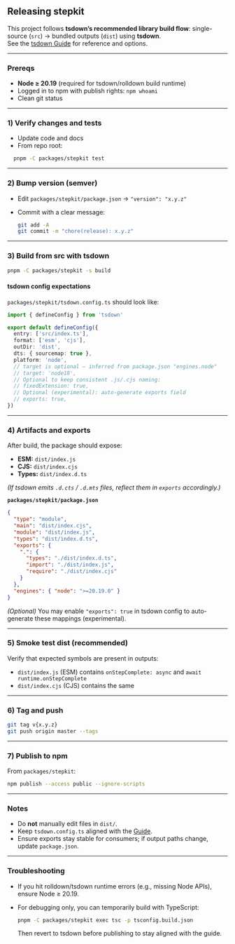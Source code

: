 ## Releasing stepkit

This project follows **tsdown’s recommended library build flow**: single-source (`src`) → bundled outputs (`dist`) using **tsdown**.  
See the [tsdown Guide](https://tsdown.dev/guide/) for reference and options.

---

### Prereqs
- **Node ≥ 20.19** (required for tsdown/rolldown build runtime)
- Logged in to npm with publish rights: `npm whoami`
- Clean git status

---

### 1) Verify changes and tests
- Update code and docs
- From repo root:
```bash
  pnpm -C packages/stepkit test
````

---

### 2) Bump version (semver)

* Edit `packages/stepkit/package.json` → `"version": "x.y.z"`
* Commit with a clear message:

  ```bash
  git add -A
  git commit -m "chore(release): x.y.z"
  ```

---

### 3) Build from src with tsdown

```bash
pnpm -C packages/stepkit -s build
```

#### tsdown config expectations

`packages/stepkit/tsdown.config.ts` should look like:

```ts
import { defineConfig } from 'tsdown'

export default defineConfig({
  entry: ['src/index.ts'],
  format: ['esm', 'cjs'],
  outDir: 'dist',
  dts: { sourcemap: true },
  platform: 'node',
  // target is optional – inferred from package.json "engines.node"
  // target: 'node18',
  // Optional to keep consistent .js/.cjs naming:
  // fixedExtension: true,
  // Optional (experimental): auto-generate exports field
  // exports: true,
})
```

---

### 4) Artifacts and exports

After build, the package should expose:

* **ESM:** `dist/index.js`
* **CJS:** `dist/index.cjs`
* **Types:** `dist/index.d.ts`

*(If tsdown emits `.d.cts` / `.d.mts` files, reflect them in `exports` accordingly.)*

**`packages/stepkit/package.json`**

```json
{
  "type": "module",
  "main": "dist/index.cjs",
  "module": "dist/index.js",
  "types": "dist/index.d.ts",
  "exports": {
    ".": {
      "types": "./dist/index.d.ts",
      "import": "./dist/index.js",
      "require": "./dist/index.cjs"
    }
  },
  "engines": { "node": ">=20.19.0" }
}
```

*(Optional)* You may enable `"exports": true` in tsdown config to auto-generate these mappings (experimental).

---

### 5) Smoke test dist (recommended)

Verify that expected symbols are present in outputs:

* `dist/index.js` (ESM) contains `onStepComplete: async` and `await runtime.onStepComplete`
* `dist/index.cjs` (CJS) contains the same

---

### 6) Tag and push

```bash
git tag v{x.y.z}
git push origin master --tags
```

---

### 7) Publish to npm

From `packages/stepkit`:

```bash
npm publish --access public --ignore-scripts
```

---

### Notes

* Do **not** manually edit files in `dist/`.
* Keep `tsdown.config.ts` aligned with the [Guide](https://tsdown.dev/guide/).
* Ensure exports stay stable for consumers; if output paths change, update `package.json`.

---

### Troubleshooting

* If you hit rolldown/tsdown runtime errors (e.g., missing Node APIs), ensure Node ≥ 20.19.
* For debugging only, you can temporarily build with TypeScript:

  ```bash
  pnpm -C packages/stepkit exec tsc -p tsconfig.build.json
  ```

  Then revert to tsdown before publishing to stay aligned with the guide.